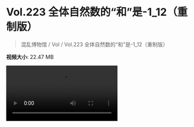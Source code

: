 # Vol.223 全体自然数的“和”是-1_12（重制版）

> 混乱博物馆 / Vol / Vol.223 全体自然数的“和”是-1_12（重制版）

**视频大小**: 22.47 MB

<div class="video"><video src="https://file.hsyhx.top/archive/223.mp4" controls preload>🤔 您的浏览器不支持 video 标签</video></div>